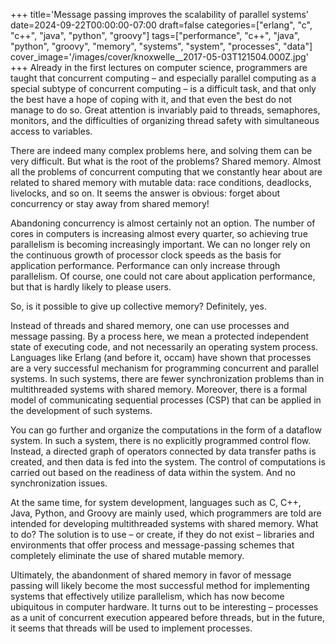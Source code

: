 +++
title='Message passing improves the scalability of parallel systems'
date=2024-09-22T00:00:00-07:00
draft=false
categories=["erlang", "c", "c++", "java", "python", "groovy"]
tags=["performance", "c++", "java", "python", "groovy", "memory", "systems", "system", "processes", "data"]
cover_image='/images/cover/knoxwelle__2017-05-03T121504.000Z.jpg'
+++
Already in the first lectures on computer science, programmers are taught that concurrent computing – and especially parallel computing as a special subtype of concurrent computing – is a difficult task, and that only the best have a hope of coping with it, and that even the best do not manage to do so. Great attention is invariably paid to threads, semaphores, monitors, and the difficulties of organizing thread safety with simultaneous access to variables.

There are indeed many complex problems here, and solving them can be very difficult. But what is the root of the problems? Shared memory. Almost all the problems of concurrent computing that we constantly hear about are related to shared memory with mutable data: race conditions, deadlocks, livelocks, and so on. It seems the answer is obvious: forget about concurrency or stay away from shared memory!

Abandoning concurrency is almost certainly not an option. The number of cores in computers is increasing almost every quarter, so achieving true parallelism is becoming increasingly important. We can no longer rely on the continuous growth of processor clock speeds as the basis for application performance. Performance can only increase through parallelism. Of course, one could not care about application performance, but that is hardly likely to please users.

So, is it possible to give up collective memory? Definitely, yes.

Instead of threads and shared memory, one can use processes and message passing. By a process here, we mean a protected independent state of executing code, and not necessarily an operating system process. Languages like Erlang (and before it, occam) have shown that processes are a very successful mechanism for programming concurrent and parallel systems. In such systems, there are fewer synchronization problems than in multithreaded systems with shared memory. Moreover, there is a formal model of communicating sequential processes (CSP) that can be applied in the development of such systems.

You can go further and organize the computations in the form of a dataflow system. In such a system, there is no explicitly programmed control flow. Instead, a directed graph of operators connected by data transfer paths is created, and then data is fed into the system. The control of computations is carried out based on the readiness of data within the system. And no synchronization issues.

At the same time, for system development, languages such as C, C++, Java, Python, and Groovy are mainly used, which programmers are told are intended for developing multithreaded systems with shared memory. What to do? The solution is to use – or create, if they do not exist – libraries and environments that offer process and message-passing schemes that completely eliminate the use of shared mutable memory.

Ultimately, the abandonment of shared memory in favor of message passing will likely become the most successful method for implementing systems that effectively utilize parallelism, which has now become ubiquitous in computer hardware. It turns out to be interesting – processes as a unit of concurrent execution appeared before threads, but in the future, it seems that threads will be used to implement processes.